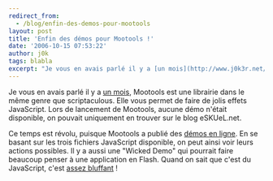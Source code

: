 ```yaml
---
redirect_from:
  - /blog/enfin-des-demos-pour-mootools
layout: post
title: 'Enfin des démos pour Mootools !'
date: '2006-10-15 07:53:22'
author: j0k
tags: blabla
excerpt: "Je vous en avais parlé il y a [un mois](http://www.j0k3r.net/news-mootols-script-aculo-us-version-plus-leger-1501.html), Mootools est une librairie dans le même genre que scriptaculous.     \nElle vous permet de faire de jolis effets JavaScript. Lors de lancement de Mootools, aucune démo n'était disponible, on pouvait uniquement en trouver sur le blog      …"
---
```


Je vous en avais parlé il y a [un mois](http://www.j0k3r.net/news-mootols-script-aculo-us-version-plus-leger-1501.html), Mootools est une librairie dans le même genre que scriptaculous.
Elle vous permet de faire de jolis effets JavaScript. Lors de lancement de Mootools, aucune démo n'était disponible, on pouvait uniquement en trouver sur le blog eSKUeL.net.

Ce temps est révolu, puisque Mootools a publié des [démos en ligne](http://wiki.mootools.net/demos). En se basant sur les trois fichiers JavaScript disponible, on peut ainsi voir leurs actions possibles.   Il y a aussi une &quot;Wicked Demo&quot; qui pourrait faire beaucoup penser à une application en Flash. Quand on sait que c'est du JavaScript, c'est [assez bluffant](http://wiki.mootools.net/demos/physics) !
